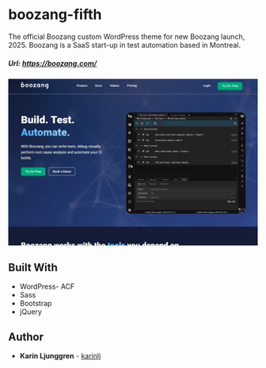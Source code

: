 # boozang-fifth

The official Boozang custom WordPress theme for new Boozang launch, 2025.
Boozang is a SaaS start-up in test automation based in Montreal.

##### Url: https://boozang.com/

![Screenshot](/screenshot.jpg?raw=true "Screenshot")

## Built With

- WordPress- ACF
- Sass
- Bootstrap
- jQuery

## Author

- **Karin Ljunggren** - [karinlj](https://github.com/karinlj)
